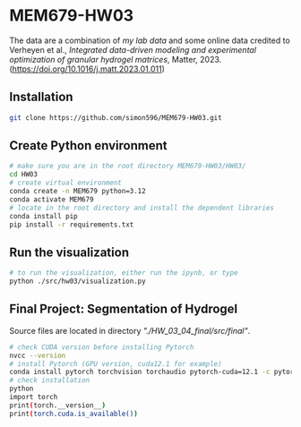 # MEM679-HW03

The data are a combination of *my lab data* and some online data credited to Verheyen et al., *Integrated data-driven modeling and experimental optimization of granular hydrogel matrices*, Matter, 2023. (https://doi.org/10.1016/j.matt.2023.01.011)

## Installation

```bash
git clone https://github.com/simon596/MEM679-HW03.git
```

## Create Python environment

```bash
# make sure you are in the root directory MEM679-HW03/HW03/
cd HW03
# create virtual environment
conda create -n MEM679 python=3.12
conda activate MEM679
# locate in the root directory and install the dependent libraries
conda install pip
pip install -r requirements.txt
```

## Run the visualization

```bash
# to run the visualization, either run the ipynb, or type
python ./src/hw03/visualization.py
```

## Final Project: Segmentation of Hydrogel

Source files are located in directory *"./HW_03_04_final/src/final"*.
```bash
# check CUDA version before installing Pytorch
nvcc --version
# install Pytorch (GPU version, cuda12.1 for example)
conda install pytorch torchvision torchaudio pytorch-cuda=12.1 -c pytorch -c nvidia
# check installation
python
import torch
print(torch.__version__)
print(torch.cuda.is_available())
```